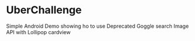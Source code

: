# UberChallenge
Simple Android Demo showing ho to use Deprecated Goggle search Image API with Lollipop cardview
